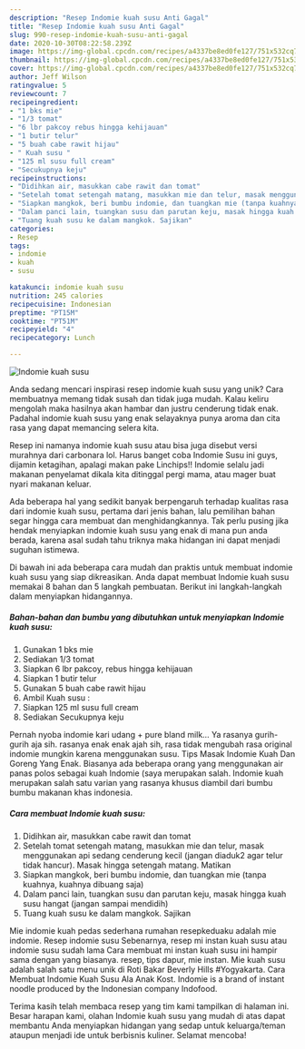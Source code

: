 ```yaml
---
description: "Resep Indomie kuah susu Anti Gagal"
title: "Resep Indomie kuah susu Anti Gagal"
slug: 990-resep-indomie-kuah-susu-anti-gagal
date: 2020-10-30T08:22:58.239Z
image: https://img-global.cpcdn.com/recipes/a4337be8ed0fe127/751x532cq70/indomie-kuah-susu-foto-resep-utama.jpg
thumbnail: https://img-global.cpcdn.com/recipes/a4337be8ed0fe127/751x532cq70/indomie-kuah-susu-foto-resep-utama.jpg
cover: https://img-global.cpcdn.com/recipes/a4337be8ed0fe127/751x532cq70/indomie-kuah-susu-foto-resep-utama.jpg
author: Jeff Wilson
ratingvalue: 5
reviewcount: 7
recipeingredient:
- "1 bks mie"
- "1/3 tomat"
- "6 lbr pakcoy rebus hingga kehijauan"
- "1 butir telur"
- "5 buah cabe rawit hijau"
- " Kuah susu "
- "125 ml susu full cream"
- "Secukupnya keju"
recipeinstructions:
- "Didihkan air, masukkan cabe rawit dan tomat"
- "Setelah tomat setengah matang, masukkan mie dan telur, masak menggunakan api sedang cenderung kecil (jangan diaduk2 agar telur tidak hancur). Masak hingga setengah matang. Matikan"
- "Siapkan mangkok, beri bumbu indomie, dan tuangkan mie (tanpa kuahnya, kuahnya dibuang saja)"
- "Dalam panci lain, tuangkan susu dan parutan keju, masak hingga kuah susu hangat (jangan sampai mendidih)"
- "Tuang kuah susu ke dalam mangkok. Sajikan"
categories:
- Resep
tags:
- indomie
- kuah
- susu

katakunci: indomie kuah susu 
nutrition: 245 calories
recipecuisine: Indonesian
preptime: "PT15M"
cooktime: "PT51M"
recipeyield: "4"
recipecategory: Lunch

---
```



![Indomie kuah susu](https://img-global.cpcdn.com/recipes/a4337be8ed0fe127/751x532cq70/indomie-kuah-susu-foto-resep-utama.jpg)

Anda sedang mencari inspirasi resep indomie kuah susu yang unik? Cara membuatnya memang tidak susah dan tidak juga mudah. Kalau keliru mengolah maka hasilnya akan hambar dan justru cenderung tidak enak. Padahal indomie kuah susu yang enak selayaknya punya aroma dan cita rasa yang dapat memancing selera kita.

Resep ini namanya indomie kuah susu atau bisa juga disebut versi murahnya dari carbonara lol. Harus banget coba Indomie Susu ini guys, dijamin ketagihan, apalagi makan pake Linchips!! Indomie selalu jadi makanan penyelamat dikala kita ditinggal pergi mama, atau mager buat nyari makanan keluar.

Ada beberapa hal yang sedikit banyak berpengaruh terhadap kualitas rasa dari indomie kuah susu, pertama dari jenis bahan, lalu pemilihan bahan segar hingga cara membuat dan menghidangkannya. Tak perlu pusing jika hendak menyiapkan indomie kuah susu yang enak di mana pun anda berada, karena asal sudah tahu triknya maka hidangan ini dapat menjadi suguhan istimewa.


Di bawah ini ada beberapa cara mudah dan praktis untuk membuat indomie kuah susu yang siap dikreasikan. Anda dapat membuat Indomie kuah susu memakai 8 bahan dan 5 langkah pembuatan. Berikut ini langkah-langkah dalam menyiapkan hidangannya.

<!--inarticleads1-->

##### Bahan-bahan dan bumbu yang dibutuhkan untuk menyiapkan Indomie kuah susu:

1. Gunakan 1 bks mie
1. Sediakan 1/3 tomat
1. Siapkan 6 lbr pakcoy, rebus hingga kehijauan
1. Siapkan 1 butir telur
1. Gunakan 5 buah cabe rawit hijau
1. Ambil  Kuah susu :
1. Siapkan 125 ml susu full cream
1. Sediakan Secukupnya keju


Pernah nyoba indomie kari udang + pure bland milk… Ya rasanya gurih-gurih aja sih. rasanya enak enak ajah sih, rasa tidak mengubah rasa original indomie mungkin karena menggunakan susu. Tips Masak Indomie Kuah Dan Goreng Yang Enak. Biasanya ada beberapa orang yang menggunakan air panas polos sebagai kuah Indomie (saya merupakan salah. Indomie kuah merupakan salah satu varian yang rasanya khusus diambil dari bumbu bumbu makanan khas indonesia. 

<!--inarticleads2-->

##### Cara membuat Indomie kuah susu:

1. Didihkan air, masukkan cabe rawit dan tomat
1. Setelah tomat setengah matang, masukkan mie dan telur, masak menggunakan api sedang cenderung kecil (jangan diaduk2 agar telur tidak hancur). Masak hingga setengah matang. Matikan
1. Siapkan mangkok, beri bumbu indomie, dan tuangkan mie (tanpa kuahnya, kuahnya dibuang saja)
1. Dalam panci lain, tuangkan susu dan parutan keju, masak hingga kuah susu hangat (jangan sampai mendidih)
1. Tuang kuah susu ke dalam mangkok. Sajikan


Mie indomie kuah pedas sederhana rumahan resepkeduaku adalah mie indomie. Resep indomie susu Sebenarnya, resep mi instan kuah susu atau indomie susu sudah lama Cara membuat mi instan kuah susu ini hampir sama dengan yang biasanya. resep, tips dapur, mie instan. Mie kuah susu adalah salah satu menu unik di Roti Bakar Beverly Hills #Yogyakarta. Cara Membuat Indomie Kuah Susu Ala Anak Kost. Indomie is a brand of instant noodle produced by the Indonesian company Indofood. 

Terima kasih telah membaca resep yang tim kami tampilkan di halaman ini. Besar harapan kami, olahan Indomie kuah susu yang mudah di atas dapat membantu Anda menyiapkan hidangan yang sedap untuk keluarga/teman ataupun menjadi ide untuk berbisnis kuliner. Selamat mencoba!
